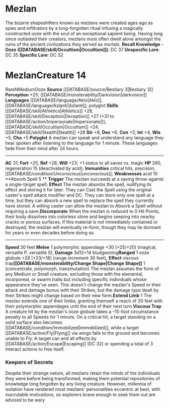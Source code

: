 ﻿---
ac: '31'
alignment: N
all_resistance: null
burrow_speed: null
charisma: '+5'
climb_speed: null
constitution: '+5'
creature_ability:
- Absorb Spell
- Change Shape
- Discorporate
- Extend Limb
- Polyglot
- Viscous Trap
creature_family: null
dexterity: '+6'
element: null
fly_speed: null
fortitude: '+25'
hardness: null
hp: '260'
id: '1226'
immunity:
- critical hits
- precision
- '[[DATABASE/condition/Unconscious|unconscious]]'
intelligence: '+4'
land_speed: '30'
language:
- '[[DATABASE/language/Aklo|Aklo]]'
- '[[DATABASE/language/Azlanti|Azlanti]] ; polyglot'
level: '14'
max_speed: '30'
name: Mezlan
perception: '+25'
rarity: Rare
reflex: '+28'
resistance: null
rus_type_level: null
school: null
sense:
- '[[DATABASE/monsterability/Darkvision|darkvision]]'
size: Medium
skill:
- '[[DATABASE/skill/Athletics|Athletics]] +28'
- '[[DATABASE/skill/Deception|Deception]] +27'
- '[[DATABASE/skill/Occultism|Occultism]] +24'
- '[[DATABASE/skill/Stealth|Stealth]] +28'
source: '[[DATABASE/source/Bestiary 3|Bestiary 3]]'
speed:
- 30 feet
spell: null
strength: '+8'
strength_req: '8'
strongest_save:
- Reflex
swim_speed: null
trait:
- '[[DATABASE/trait/Ooze|Ooze]]'
- '[[DATABASE/trait/Rare|Rare]]'
type: Creature
vision: Darkvision
weakest_save:
- Will
weakness:
- acid 10
will: '+23'
wisdom: '+5'

---
# Mezlan

The bizarre shapeshifters known as mezlans were created ages ago as spies and infiltrators by a long-forgotten ritual infusing a magically constructed ooze with the soul of an exceptional sapient being. Having long since outlasted their creators, mezlans most often dwell alone amongst the ruins of the ancient civilizations they served as mortals.
**Recall Knowledge - Ooze ([[DATABASE/skill/Occultism|Occultism]])**: DC 37
**Unspecific Lore**: DC 35
**Specific Lore**: DC 32

# Mezlan<span class="item-type">Creature 14</span>

<span class="trait-rare item-trait">Rare</span><span class="trait-alignment item-trait">N</span><span class="trait-size item-trait">Medium</span><span class="item-trait">Ooze</span>
**Source** [[DATABASE/source/Bestiary 3|Bestiary 3]]
**Perception** +25; [[DATABASE/monsterability/Darkvision|darkvision]]
**Languages** [[DATABASE/language/Aklo|Aklo]], [[DATABASE/language/Azlanti|Azlanti]]; polyglot
**Skills** [[DATABASE/skill/Athletics|Athletics]] +28, [[DATABASE/skill/Deception|Deception]] +27 (+31 to [[DATABASE/action/Impersonate|Impersonate]]), [[DATABASE/skill/Occultism|Occultism]] +24, [[DATABASE/skill/Stealth|Stealth]] +28
**Str** +8, **Dex** +6, **Con** +5, **Int** +4, **Wis** +5, **Cha** +5
**Polyglot** A mezlan can speak and understand any language they hear spoken after listening to the language for 1 minute. These languages fade from their mind after 24 hours.

---
**AC** 31; **Fort** +25, **Ref** +28, **Will** +23; +1 status to all saves vs. magic
**HP** 260, regeneration 15 (deactivated by acid); **Immunities** critical hits, precision, [[DATABASE/condition/Unconscious|unconscious]]; **Weaknesses** acid 10
<span class="in-box-ability">**Absorb Spell <span class="action-icon">5</span> ** **Trigger** The mezlan succeeds at a saving throw against a single-target spell; **Effect** The mezlan absorbs the spell, nullifying its effect and storing it for later. They can Cast the Spell using the original caster's spell attack modifier and DC. They can store only one spell at a time, but they can absorb a new spell to replace the spell they currently have stored. A willing caster can allow the mezlan to Absorb a Spell without requiring a save.</span><span class="in-box-ability">**Discorporate** When the mezlan is reduced to 0 Hit Points, their body dissolves into colorless slime and begins seeping into nearby cracks or porous surfaces. If this material is not immediately contained or destroyed, the mezlan will eventually re-form, though they may lie dormant for years or even decades before doing so.</span>

---
**Speed** 30 feet
<span class="in-box-ability">**Melee** <span class="action-icon">1</span> polymorphic appendage +30 [+25/+20] (magical, versatile P, versatile S), **Damage** 3d12+14 bludgeoning</span><span class="in-box-ability">**Ranged** <span class="action-icon">1</span> ooze globule +28 [+23/+18] (range increment 30 feet), **Effect** viscous trap</span><span class="in-box-ability">**[[DATABASE/monsterability/Change Shape|Change Shape]]** <span class="action-icon">1</span> (concentrate, polymorph, transmutation) The mezlan assumes the form of any Medium or Small creature, excluding those with the elemental, incorporeal, or swarm traits but including specific individuals whose appearance they've seen. This doesn't change the mezlan's Speed or their attack and damage bonus with their Strikes, but the damage type dealt by their Strikes might change based on their new form.</span><span class="in-box-ability">**Extend Limb** <span class="action-icon">1</span> The mezlan extends one of their limbs, granting themself a reach of 20 feet with their polymorphic appendages until the end of their next turn.</span><span class="in-box-ability">**Viscous Trap** A creature hit by the mezlan's ooze globule takes a –15-foot circumstance penalty to all Speeds for 1 minute. On a critical hit, a target standing on a solid surface also becomes [[DATABASE/condition/Immobilized|immobilized]], while a target [[DATABASE/action/Fly|Flying]] via wings falls to the ground and becomes unable to Fly. A target can end all effects by [[DATABASE/action/Escape|Escaping]] (DC 32) or spending a total of 3 Interact actions to free itself.</span>

###  Keepers of Secrets

Despite their strange nature, all mezlans retain the minds of the individuals they were before being transformed, making them potential repositories of knowledge long forgotten by any living creature. However, millennia of isolation have rendered most mezlans' personalities eccentric at best, with inscrutable motivations, so explorers brave enough to seek them out are advised to be wary